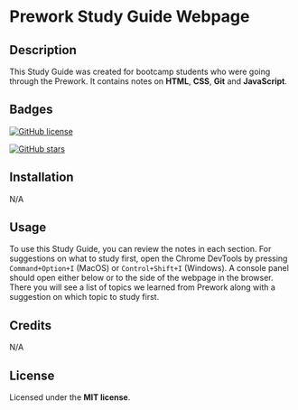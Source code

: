 
# Prework Study Guide Webpage

## Description

This Study Guide was created for bootcamp students who were going through the Prework.
It contains notes on **HTML**, **CSS**, **Git** and **JavaScript**.

## Badges

<a href="https://github.com/berta-rf/prework-study-guide/blob/main/LICENSE"><img alt="GitHub license" src="https://img.shields.io/github/license/berta-rf/prework-study-guide?style=for-the-badge"></a>

<a href="https://github.com/berta-rf/prework-study-guide/stargazers"><img alt="GitHub stars" src="https://img.shields.io/github/stars/berta-rf/prework-study-guide?style=for-the-badge"></a>

## Installation

N/A

## Usage

To use this Study Guide, you can review the notes in each section. For suggestions on what to study first, 
open the Chrome DevTools by pressing `Command+Option+I` (MacOS) or `Control+Shift+I` (Windows). A console panel 
should open either below or to the side of the webpage in the browser. There you will see a list of topics we learned 
from Prework along with a suggestion on which topic to study first.

## Credits

N/A

## License

Licensed under the **MIT license**.


